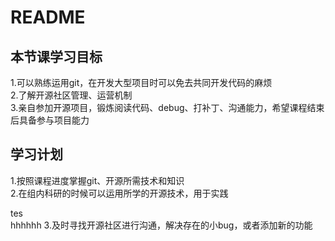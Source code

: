 # README
## 本节课学习目标
1.可以熟练运用git，在开发大型项目时可以免去共同开发代码的麻烦  
2.了解开源社区管理、运营机制  
3.亲自参加开源项目，锻炼阅读代码、debug、打补丁、沟通能力，希望课程结束后具备参与项目能力  
## 学习计划
1.按照课程进度掌握git、开源所需技术和知识  
2.在组内科研的时候可以运用所学的开源技术，用于实践    

tes  
hhhhhh
3.及时寻找开源社区进行沟通，解决存在的小bug，或者添加新的功能
